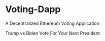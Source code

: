 # Voting-Dapp
A Decentralized Ethereum Voting Application

Trump vs Biden
Vote For Your Next President
